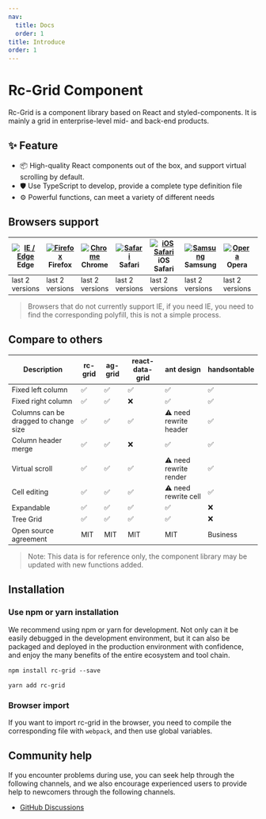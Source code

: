 ```yaml
---
nav:
  title: Docs
  order: 1
title: Introduce
order: 1
---
```


# Rc-Grid Component

Rc-Grid is a component library based on React and styled-components. It is mainly a grid in enterprise-level mid- and back-end products.

## ✨ Feature

- 📦 High-quality React components out of the box, and support virtual scrolling by default.
- 🛡 Use TypeScript to develop, provide a complete type definition file
- ⚙️ Powerful functions, can meet a variety of different needs

## Browsers support

| [<img src="https://raw.githubusercontent.com/alrra/browser-logos/master/src/edge/edge_48x48.png" alt="IE / Edge" width="24px" height="24px" />](http://godban.github.io/browsers-support-badges/)<br/> Edge | [<img src="https://raw.githubusercontent.com/alrra/browser-logos/master/src/firefox/firefox_48x48.png" alt="Firefox" width="24px" height="24px" />](http://godban.github.io/browsers-support-badges/)<br/>Firefox | [<img src="https://raw.githubusercontent.com/alrra/browser-logos/master/src/chrome/chrome_48x48.png" alt="Chrome" width="24px" height="24px" />](http://godban.github.io/browsers-support-badges/)<br/>Chrome | [<img src="https://raw.githubusercontent.com/alrra/browser-logos/master/src/safari/safari_48x48.png" alt="Safari" width="24px" height="24px" />](http://godban.github.io/browsers-support-badges/)<br/>Safari | [<img src="https://raw.githubusercontent.com/alrra/browser-logos/master/src/safari-ios/safari-ios_48x48.png" alt="iOS Safari" width="24px" height="24px" />](http://godban.github.io/browsers-support-badges/)<br/>iOS Safari | [<img src="https://raw.githubusercontent.com/alrra/browser-logos/master/src/samsung-internet/samsung-internet_48x48.png" alt="Samsung" width="24px" height="24px" />](http://godban.github.io/browsers-support-badges/)<br/>Samsung | [<img src="https://raw.githubusercontent.com/alrra/browser-logos/master/src/opera/opera_48x48.png" alt="Opera" width="24px" height="24px" />](http://godban.github.io/browsers-support-badges/)<br/>Opera | [<img src="https://raw.githubusercontent.com/alrra/browser-logos/master/src/electron/electron_48x48.png" alt="Electron" width="24px" height="24px" />](http://godban.github.io/browsers-support-badges/)<br/>Electron |
| --------- | --------- | --------- | --------- | --------- | --------- | --------- | --------- |
| last 2 versions | last 2 versions| last 2 versions| last 2 versions| last 2 versions| last 2 versions| last 2 versions| last 2 versions

> Browsers that do not currently support IE, if you need IE, you need to find the corresponding polyfill, this is not a simple process.

## Compare to others

|Description | rc-grid | ag-grid | react-data-grid | ant design          | handsontable | 
|--------|-------- |-------  |---------        |------              |-----------   |
|Fixed left column   | ✅     | ✅       | ✅              |✅                  | ✅
|Fixed right column     | ✅     | ✅       | ❌              |✅                  | ✅ 
|Columns can be dragged to change size| ✅ | ✅      | ✅              |⚠️ need rewrite header     | ✅ 
|Column header merge   | ✅     | ✅      | ❌              | ✅                 | ✅
|Virtual scroll   | ✅     | ✅      | ✅              |⚠️ need rewrite render     | ✅
|Cell editing | ✅     | ✅       | ✅              | ⚠️ need rewrite cell     | ✅
|Expandable | ✅     | ✅       | ✅              | ✅                 | ❌
|Tree Grid   | ✅     | ✅       | ✅              | ✅                 | ❌
|Open source agreement    | MIT    | MIT      | MIT             | MIT                | Business

> Note: This data is for reference only, the component library may be updated with new functions added.

## Installation

### Use npm or yarn installation

We recommend using npm or yarn for development. Not only can it be easily debugged in the development environment, but it can also be packaged and deployed in the production environment with confidence, and enjoy the many benefits of the entire ecosystem and tool chain.

```
npm install rc-grid --save
```

```
yarn add rc-grid
```

### Browser import

If you want to import rc-grid in the browser, you need to compile the corresponding file with `webpack`, and then use global variables.

## Community help

If you encounter problems during use, you can seek help through the following channels, and we also encourage experienced users to provide help to newcomers through the following channels.

- [GitHub Discussions](https://github.com/HighPerformanceComponent/rc-grid/discussions)
